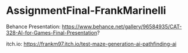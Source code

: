 # AssignmentFinal-FrankMarinelli

Behance Presentation: https://www.behance.net/gallery/96584935/CAT-328-AI-for-Games-Final-Presentation?

itch.io: https://frankm97.itch.io/test-maze-generation-ai-pathfinding-ai
